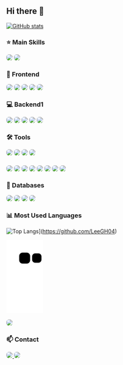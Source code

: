 ## Hi there 👋

<div align="left">

[![GitHub stats](https://github-readme-stats.vercel.app/api?username=LeeGH04&show_icons=true&theme=github_dark)](https://github.com/LeeGH04)

### ⭐ Main Skills
<img src="https://img.shields.io/badge/React-20232A?style=for-the-badge&logo=react&logoColor=61DAFB" style="border-radius: 6px"/>
<img src="https://img.shields.io/badge/Rust-000000?style=for-the-badge&logo=rust&logoColor=white" style="border-radius: 6px"/>

### 🎨 Frontend

<img src="https://img.shields.io/badge/React-20232A?style=for-the-badge&logo=react&logoColor=61DAFB" style="border-radius: 6px"/>
<img src="https://img.shields.io/badge/HTML5-E34F26?style=for-the-badge&logo=html5&logoColor=white" style="border-radius: 6px"/>
<img src="https://img.shields.io/badge/CSS3-1572B6?style=for-the-badge&logo=css3&logoColor=white" style="border-radius: 6px"/>
<img src="https://img.shields.io/badge/JavaScript-F7DF1E?style=for-the-badge&logo=javascript&logoColor=black" style="border-radius: 6px"/>
<img src="https://img.shields.io/badge/TypeScript-007ACC?style=for-the-badge&logo=typescript&logoColor=white" style="border-radius: 6px"/>

### 💻 Backend1

<img src="https://img.shields.io/badge/Java-ED8B00?style=for-the-badge&logo=openjdk&logoColor=white" style="border-radius: 6px"/>
<img src="https://img.shields.io/badge/C++-00599C?style=for-the-badge&logo=c%2B%2B&logoColor=white" style="border-radius: 6px"/>
<img src="https://img.shields.io/badge/.net-512BD4?style=for-the-badge&logo=dotnet&logoColor=white" style="border-radius: 6px"/>
<img src="https://img.shields.io/badge/Python-3776AB?style=for-the-badge&logo=python&logoColor=white" style="border-radius: 6px"/>
<img src="https://img.shields.io/badge/Rust-000000?style=for-the-badge&logo=rust&logoColor=white" style="border-radius: 6px"/>

### 🛠️ Tools
<img src="https://img.shields.io/badge/Git-F05032?style=for-the-badge&logo=git&logoColor=white" style="border-radius: 6px"/>
<img src="https://img.shields.io/badge/GitHub-181717?style=for-the-badge&logo=github&logoColor=white" style="border-radius: 6px"/>
<img src="https://img.shields.io/badge/Notion-000000?style=for-the-badge&logo=notion&logoColor=white" style="border-radius: 6px"/>
<img src="https://img.shields.io/badge/Figma-F24E1E?style=for-the-badge&logo=figma&logoColor=white" style="border-radius: 6px"/>

###
<img src="https://skillicons.dev/icons?i=vscode" height="28" style="border-radius: 6px"/>
<img src="https://img.shields.io/badge/WebStorm-000000?style=for-the-badge&logo=webstorm&logoColor=white" style="border-radius: 6px"/>
<img src="https://img.shields.io/badge/IntelliJ_IDEA-000000?style=for-the-badge&logo=intellijidea&logoColor=white" style="border-radius: 6px"/>
<img src="https://img.shields.io/badge/PyCharm-000000?style=for-the-badge&logo=pycharm&logoColor=white" style="border-radius: 6px"/>
<img src="https://img.shields.io/badge/CLion-000000?style=for-the-badge&logo=clion&logoColor=white" style="border-radius: 6px"/>
<img src="https://img.shields.io/badge/Rider-000000?style=for-the-badge&logo=rider&logoColor=white" style="border-radius: 6px"/>
<img src="https://img.shields.io/badge/RustRover-000000?style=for-the-badge&logo=jetbrains&logoColor=white" style="border-radius: 6px"/>
<img src="https://img.shields.io/badge/DataGrip-000000?style=for-the-badge&logo=datagrip&logoColor=white" style="border-radius: 6px"/>

### 💾 Databases
<img src="https://img.shields.io/badge/Oracle-F80000?style=for-the-badge&logo=oracle&logoColor=white" style="border-radius: 6px"/>
<img src="https://img.shields.io/badge/MySQL-4479A1?style=for-the-badge&logo=mysql&logoColor=white" style="border-radius: 6px"/>
<img src="https://img.shields.io/badge/SQLite-003B57?style=for-the-badge&logo=sqlite&logoColor=white" style="border-radius: 6px"/>
<img src="https://img.shields.io/badge/PostgreSQL-4169E1?style=for-the-badge&logo=postgresql&logoColor=white" style="border-radius: 6px"/>

### 📊 Most Used Languages
![Top Langs](https://github-readme-stats.vercel.app/api/top-langs/?username=LeeGH04&layout=compact&theme=github_dark)](https://github.com/LeeGH04)

![Snake animation](https://github.com/LeeGH04/LeeGH04/blob/output/github-contribution-grid-snake.svg)

<img src="https://visitor-badge.laobi.icu/badge?page_id=LeeGH04.LeeGH04" style="border-radius: 6px"/>

### 📫 Contact
<a href="mailto:git_hub_i@icloud.com">
    <img src="https://img.shields.io/badge/iCloud-3693F3?style=for-the-badge&logo=iCloud&logoColor=white" style="border-radius: 6px"/>
</a>
<a href="https://www.instagram.com/g.__.h_04">
    <img src="https://img.shields.io/badge/Instagram-E4405F?style=for-the-badge&logo=Instagram&logoColor=white" style="border-radius: 6px"/>
</a>

</div>